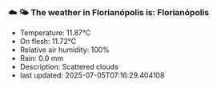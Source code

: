 ### ☁️ 🌤️  The weather in Florianópolis is: Florianópolis

- Temperature: 11.87°C
- On flesh: 11.72°C
- Relative air humidity: 100%
- Rain: 0.0 mm
- Description: Scattered clouds
- last updated: 2025-07-05T07:16:29.404108
